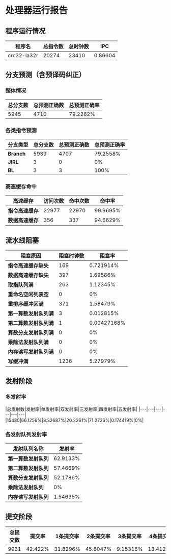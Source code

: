 # 处理器运行报告
## 程序运行情况
|程序名|总指令数|总时钟数|IPC|
|---|---|---|---|
|crc32-la32r|20274|23410|0.86604|

## 分支预测（含预译码纠正）
### 整体情况
|总分支数|总预测正确数|总预测正确率|
|---|---|---|
|5945|4710|79.2262%|

### 各类指令预测
|分支类型|总分支数|总预测正确数|总预测正确率|
|---|---|---|---|
|**Branch**| 5939 | 4707 | 79.2558%|
|**JIRL**| 3 | 0 | 0%|
|**BL**| 3 | 3 | 100%|

### 高速缓存命中
|高速缓存|访问次数|命中次数|命中率|
|---|---|---|---|
|**指令高速缓存**| 22977 | 22970 | 99.9695%|
|**数据高速缓存**| 356 | 337 | 94.6629%|
## 流水线阻塞
|阻塞原因|阻塞时钟数|阻塞率|
|---|---|---|
|**指令高速缓存缺失**| 169 | 0.721914%|
|**数据高速缓存缺失**| 397 | 1.69586%|
|**取指队列满**| 263 | 1.12345%|
|**重命名空闲列表空**|0 | 0%|
|**重排序缓冲区满**|371 | 1.58479%|
|**第一算数发射队列满**|3 | 0.012815%|
|**第二算数发射队列满**|1 | 0.00427168%|
|**算数分支发射队列满**|0 | 0%|
|**乘除法发射队列满**|0 | 0%|
|**内存读写发射队列满**|0 | 0%|
|**写缓冲满**|1236 | 5.27979%|

## 发射阶段
### 多发射率
|总发射数|发射率|单发射率|双发射率|三发射率|四发射率|五发射率|
|---|---|---|---|---|---|
|15480|66.1256%|8.32687%|20.2261%|71.2726%|0.174419%|0%|

### 各发射队列发射率
|发射队列名称|发射率|
|---|---|
|**第一算数发射队列**|62.9133%|
|**第二算数发射队列**|57.4669%|
|**算数分支发射队列**|52.1786%|
|**乘除法发射队列**|0%|
|**内存读写发射队列**|1.54635%|

## 提交阶段
|总提交数|提交率|1条提交率|2条提交率|3条提交率|4条提交率|
|---|---|---|---|---|---|
|9931|42.422%|31.8296%|45.6047%|9.15316%|13.4125%|
